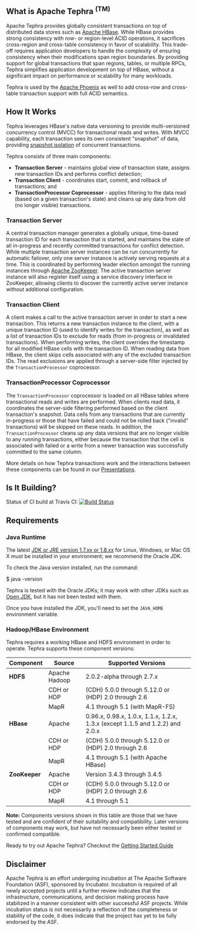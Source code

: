 <!--
 Licensed to the Apache Software Foundation (ASF) under one
 or more contributor license agreements. See the NOTICE file
 distributed with this work for additional information
 regarding copyright ownership. The ASF licenses this file
 to you under the Apache License, Version 2.0 (the
 "License"); you may not use this file except in compliance
 with the License. You may obtain a copy of the License at

     http://www.apache.org/licenses/LICENSE-2.0

 Unless required by applicable law or agreed to in writing, software
 distributed under the License is distributed on an "AS IS" BASIS,
 WITHOUT WARRANTIES OR CONDITIONS OF ANY KIND, either express or implied.
 See the License for the specific language governing permissions and
 limitations under the License.
-->

<head>
  <title>Home</title>
</head>

## What is Apache Tephra <sup>(TM)</sup>
Apache Tephra provides globally consistent transactions on top of distributed data stores
such as [Apache HBase](https://hbase.apache.org). While HBase provides strong consistency with row- or
region-level ACID operations, it sacrifices cross-region and cross-table consistency in favor of
scalability. This trade-off requires application developers to handle the complexity of ensuring
consistency when their modifications span region boundaries. By providing support for global
transactions that span regions, tables, or multiple RPCs, Tephra simplifies application development
on top of HBase, without a significant impact on performance or scalability for many workloads.

Tephra is used by the [Apache Phoenix](https://phoenix.apache.org/transactions.html) as well
to add cross-row and cross-table transaction support with full ACID semantics.

## How It Works
Tephra leverages HBase's native data versioning to provide multi-versioned concurrency
control (MVCC) for transactional reads and writes. With MVCC capability, each transaction
sees its own consistent "snapshot" of data, providing
[snapshot isolation](http://en.wikipedia.org/wiki/Snapshot_isolation) of concurrent transactions.

Tephra consists of three main components:

- __Transaction Server__ - maintains global view of transaction state, assigns new transaction IDs
  and performs conflict detection;
- __Transaction Client__ - coordinates start, commit, and rollback of transactions; and
- __TransactionProcessor Coprocessor__ - applies filtering to the data read (based on a
  given transaction's state) and cleans up any data from old (no longer visible) transactions.

### Transaction Server
A central transaction manager generates a globally unique, time-based transaction ID for each
transaction that is started, and maintains the state of all in-progress and recently committed
transactions for conflict detection. While multiple transaction server instances can be run
concurrently for automatic failover, only one server instance is actively serving requests at a
time. This is coordinated by performing leader election amongst the running instances through
[Apache ZooKeeper](https://zookeeper.apache.org). The active transaction server instance will
also register itself using a service discovery interface in ZooKeeper, allowing clients to
discover the currently active server instance without additional configuration.

### Transaction Client
A client makes a call to the active transaction server in order to start a new transaction. This
returns a new transaction instance to the client, with a unique transaction ID (used to identify
writes for the transaction), as well as a list of transaction IDs to exclude for reads (from
in-progress or invalidated transactions). When performing writes, the client overrides the
timestamp for all modified HBase cells with the transaction ID. When reading data from HBase, the
client skips cells associated with any of the excluded transaction IDs. The read exclusions are
applied through a server-side filter injected by the `TransactionProcessor` coprocessor.

### TransactionProcessor Coprocessor
The `TransactionProcessor` coprocessor is loaded on all HBase tables where transactional reads
and writes are performed. When clients read data, it coordinates the server-side filtering
performed based on the client transaction's snapshot. Data cells from any transactions that are
currently in-progress or those that have failed and could not be rolled back ("invalid"
transactions) will be skipped on these reads. In addition, the `TransactionProcessor` cleans
up any data versions that are no longer visible to any running transactions, either because the
transaction that the cell is associated with failed or a write from a newer transaction was
successfully committed to the same column.

More details on how Tephra transactions work and the interactions between these components can be
found in our [Presentations](Presentations.html).

## Is It Building?
Status of CI build at Travis CI: [![Build Status](https://travis-ci.org/apache/incubator-tephra.svg?branch=master)](https://travis-ci.org/apache/incubator-tephra)

## Requirements
### Java Runtime
The latest [JDK or JRE version 1.7.xx or 1.8.xx](http://www.java.com/en/download/manual.jsp)
for Linux, Windows, or Mac OS X must be installed in your environment; we recommend the Oracle JDK.

To check the Java version installed, run the command:

  $ java -version

Tephra is tested with the Oracle JDKs; it may work with other JDKs such as
[Open JDK](http://openjdk.java.net), but it has not been tested with them.

Once you have installed the JDK, you'll need to set the `JAVA_HOME` environment variable.

### Hadoop/HBase Environment
Tephra requires a working HBase and HDFS environment in order to operate. Tephra supports these
component versions:

| Component     | Source        | Supported Versions                                                     |
|---------------|---------------|------------------------------------------------------------------------|
| __HDFS__      | Apache Hadoop | 2.0.2-alpha through 2.7.x                                              |
|               | CDH or HDP    | (CDH) 5.0.0 through 5.12.0 or (HDP) 2.0 through 2.6                    |
|               | MapR          | 4.1 through 5.1 (with MapR-FS)                                         |
| __HBase__     | Apache        | 0.96.x, 0.98.x, 1.0.x, 1.1.x, 1.2.x, 1.3.x (except 1.1.5 and 1.2.2) and 2.0.x |
|               | CDH or HDP    | (CDH) 5.0.0 through 5.12.0 or (HDP) 2.0 through 2.6                    |
|               | MapR          | 4.1 through 5.1 (with Apache HBase)                                    |
| __ZooKeeper__ | Apache        | Version 3.4.3 through 3.4.5                                            |
|               | CDH or HDP    | (CDH) 5.0.0 through 5.12.0 or (HDP) 2.0 through 2.6                    |
|               | MapR          | 4.1 through 5.1                                                        |

__Note:__ Components versions shown in this table are those that we have tested and are
confident of their suitability and compatibility. Later versions of components may work,
but have not necessarily been either tested or confirmed compatible.

Ready to try out Apache Tephra? Checkout the [Getting Started Guide](GettingStarted.html)

## Disclaimer
Apache Tephra is an effort undergoing incubation at The Apache Software Foundation (ASF),
sponsored by Incubator. Incubation is required of all newly accepted projects until a
further review indicates that the infrastructure, communications, and decision making process
have stabilized in a manner consistent with other successful ASF projects. While incubation
status is not necessarily a reflection of the completeness or stability of the code, it does
indicate that the project has yet to be fully endorsed by the ASF.
